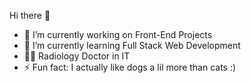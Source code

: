 Hi there 👋

- 🔭 I’m currently working on Front-End Projects
- 🌱 I’m currently learning Full Stack Web Development
- 👩‍⚕️  Radiology Doctor in IT
- ⚡ Fun fact: I actually like dogs a lil more than cats :)
